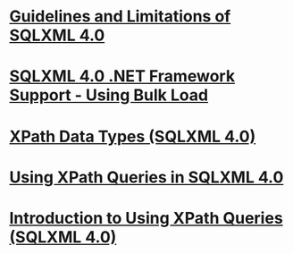 # [Guidelines and Limitations of SQLXML 4.0](guidelines-and-limitations-of-sqlxml-4.0.md)
# [SQLXML 4.0 .NET Framework Support - Using Bulk Load](sqlxml-4.0-.net-framework-support-using-bulk-load.md)
# [XPath Data Types (SQLXML 4.0)](xpath-data-types-sqlxml-4.0.md)
# [Using XPath Queries in SQLXML 4.0](using-xpath-queries-in-sqlxml-4.0.md)
# [Introduction to Using XPath Queries (SQLXML 4.0)](introduction-to-using-xpath-queries-sqlxml-4.0.md)
